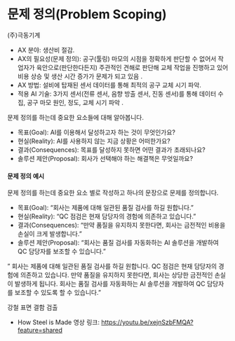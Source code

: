 # 문제 정의(Problem Scoping)


(주)극동기계

- AX 분야: 생산비 절감.
- AX의 필요성(문제 정의): 공구(툴링) 마모의 시점을 정확하게 판단할 수 없어서 작업자가 육안으로(판단한다든지) 주관적인 견해로 판단해 교체 작업을 진행하고 있어 비용 상승 및 생산 시간 증가가 문제가 되고 있음 .
- AX 방법: 설비에 탑재된 센서 데이터를 통해 최적의 공구 교체 시기 파악.
- 적용 AI 기술: 3가지 센서(전류 센서, 음향 방출 센서, 진동 센서)를 통해 데이터 수집, 공구 마모 원인, 정도, 교체 시기 파악 .

문제 정의를 하는데 중요한 요소들에 대해 알아봅니다.

- 목표(Goal): AI를 이용해서 달성하고자 하는 것이 무엇인가요?
- 현실(Reality): AI를 사용하지 않는 지금 상황은 어떠한가요?
- 결과(Consequences): 목표를 달성하지 못하면 어떤 결과가 초래되나요?
- 솔루션 제안(Proposal): 회사가 선택해야 하는 해결책은 무엇일까요?

#### 문제 정의 예시

문제 정의를 하는데 중요한 요소 별로 작성하고 하나의 문장으로 문제를 정의합니다.

- 목표(Goal): “회사는 제품에 대해 일관된 품질 검사를 하길 원합니다.”
- 현실(Reality): “QC 점검은 현재 담당자의 경험에 의존하고 있습니다.”
- 결과(Consequences): “만약 품질을 유지하지 못한다면, 회사는 금전적인 비용을 손실이 크게 발생합니다.”
- 솔루션 제안(Proposal): “회사는 품질 검사를 자동화하는 AI 솔루션을 개발하여 QC 담당자를 보조할 수 있습니다.”
  
” 회사는 제품에 대해 일관된 품질 검사를 하길 원합니다. QC 점검은 현재 담당자의 경험에 의존하고 있습니다. 만약 품질을 유지하지 못한다면, 회사는 상당한 금전적인 손실이 발생하게 됩니다. 회사는 품질 검사를 자동화하는 AI 솔루션을 개발하여 QC 담당자를 보조할 수 있도록 할 수 있습니다.”

강철 표면 결함 검출
- How Steel is Made 영상 링크: https://youtu.be/xejnSzbFMQA?feature=shared
